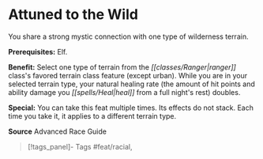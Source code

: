 ﻿---
cssclass: [feats]

---
# Attuned to the Wild

You share a strong mystic connection with one type of wilderness terrain.

**Prerequisites:** Elf.

**Benefit:** Select one type of terrain from the _[[classes/Ranger|ranger]]_ class's favored terrain class feature (except urban). While you are in your selected terrain type, your natural healing rate (the amount of hit points and ability damage you _[[spells/Heal|heal]]_ from a full night's rest) doubles.

**Special:** You can take this feat multiple times. Its effects do not stack. Each time you take it, it applies to a different terrain type.

**Source** Advanced Race Guide
>[!tags_panel]- Tags
> #feat/racial, 